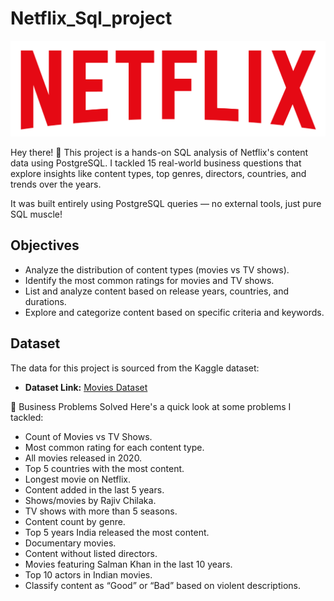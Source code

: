 # Netflix_Sql_project

![Netflix Logo](https://github.com/Adarsh0722/Netflix_Sql_project/blob/main/logo.png)

Hey there! 👋
This project is a hands-on SQL analysis of Netflix's content data using PostgreSQL. I tackled 15 real-world business questions that explore insights like content types, top genres, directors, countries, and trends over the years.

It was built entirely using PostgreSQL queries — no external tools, just pure SQL muscle!

## Objectives

- Analyze the distribution of content types (movies vs TV shows).
- Identify the most common ratings for movies and TV shows.
- List and analyze content based on release years, countries, and durations.
- Explore and categorize content based on specific criteria and keywords.

## Dataset

The data for this project is sourced from the Kaggle dataset:

- **Dataset Link:** [Movies Dataset](https://www.kaggle.com/datasets/shivamb/netflix-shows?resource=download)

🧠 Business Problems Solved
Here's a quick look at some problems I tackled:

- Count of Movies vs TV Shows.
- Most common rating for each content type.
- All movies released in 2020.
- Top 5 countries with the most content.
- Longest movie on Netflix.
- Content added in the last 5 years.
- Shows/movies by Rajiv Chilaka.
- TV shows with more than 5 seasons.
- Content count by genre.
- Top 5 years India released the most content.
- Documentary movies.
- Content without listed directors.
- Movies featuring Salman Khan in the last 10 years.
- Top 10 actors in Indian movies.
- Classify content as “Good” or “Bad” based on violent descriptions.



